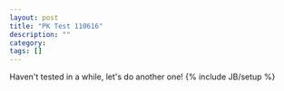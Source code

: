 ```yaml
---
layout: post
title: "PK Test 110616"
description: ""
category: 
tags: []
---
```

Haven't tested in a while, let's do another one!
{% include JB/setup %}
